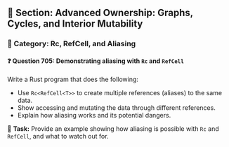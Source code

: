 ## 📘 Section: Advanced Ownership: Graphs, Cycles, and Interior Mutability  
### 🔹 Category: Rc, RefCell, and Aliasing  
#### ❓ Question 705: Demonstrating aliasing with `Rc` and `RefCell`

Write a Rust program that does the following:

- Use `Rc<RefCell<T>>` to create multiple references (aliases) to the same data.
- Show accessing and mutating the data through different references.
- Explain how aliasing works and its potential dangers.

🔧 **Task:** Provide an example showing how aliasing is possible with `Rc` and `RefCell`, and what to watch out for.
